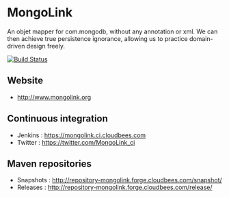 MongoLink
========

An objet mapper for com.mongodb, without any annotation or xml. We can then achieve true persistence ignorance, allowing us to practice domain-driven design freely.

[![Build Status](https://mongolink.ci.cloudbees.com/job/mongolink-integrationtests/badge/icon)](https://mongolink.ci.cloudbees.com/job/mongolink-integrationtests/)

Website
-------

* http://www.mongolink.org

Continuous integration
---------------------
* Jenkins : https://mongolink.ci.cloudbees.com
* Twitter : https://twitter.com/MongoLink_ci

Maven repositories
------------------
* Snapshots : http://repository-mongolink.forge.cloudbees.com/snapshot/
* Releases : http://repository-mongolink.forge.cloudbees.com/release/